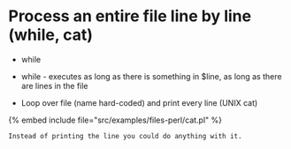 # Process an entire file line by line (while, cat)

* while

* while - executes as long as there is something in $line, as long as there are lines in the file
* Loop over file (name hard-coded) and print every line (UNIX cat)

{% embed include file="src/examples/files-perl/cat.pl" %}

```
Instead of printing the line you could do anything with it.
```






